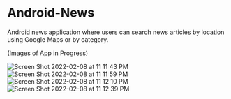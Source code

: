 # Android-News
Android news application where users can search news articles by location using Google Maps or by category.

(Images of App in Progress)

![Screen Shot 2022-02-08 at 11 11 43 PM](https://user-images.githubusercontent.com/76801679/154819503-70846b80-257f-43f2-ad79-4d747d738628.png)
![Screen Shot 2022-02-08 at 11 11 59 PM](https://user-images.githubusercontent.com/76801679/154819505-59d8146d-57a4-4fbe-920f-77bdf6c11773.png)
![Screen Shot 2022-02-08 at 11 12 10 PM](https://user-images.githubusercontent.com/76801679/154819506-3859a435-e6aa-4767-ae76-53e904b50ab7.png)
![Screen Shot 2022-02-08 at 11 12 39 PM](https://user-images.githubusercontent.com/76801679/154819509-eec8981b-cd79-497c-9e14-9532b3e73e94.png)

